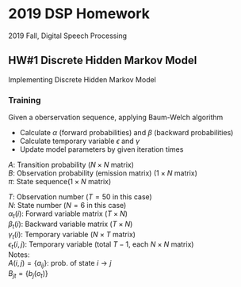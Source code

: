# 2019 DSP Homework
2019 Fall, Digital Speech Processing

## HW#1 Discrete Hidden Markov Model
Implementing Discrete Hidden Markov Model

### Training
Given a oberservation sequence, applying Baum-Welch algorithm
- Calculate $\alpha$ (forward probabilities) and $\beta$ (backward probabilities)
- Calculate temporary variable $\epsilon$ and $\gamma$
- Update model parameters by given iteration times

$A:$ Transition probability ($N{\times}N$ matrix)  
$B:$ Observation probability (emission matrix) ($1{\times}N$ matrix)  
$\pi:$ State sequence($1{\times}N$ matrix)  

$T:$ Observation number ($T=50$ in this case)  
$N:$ State number ($N=6$ in this case)  
$\alpha_t(i):$ Forward variable matrix $(T{\times}N)$  
$\beta_t(i):$ Backward variable matrix $(T{\times}N)$  
$\gamma_t(i):$ Temporary variable ($N{\times}T$ matrix)  
$\epsilon_t(i,j):$ Temporary variable (total $T-1$, each $N{\times}N$ matrix)  
Notes:    
$A(i,j)=\{a_{ij}\}:$ prob. of state $i{\rightarrow}j$  
$B_{jt}=\{b_j(o_t)\}$  
